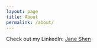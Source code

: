 ```yaml
---
layout: page
title: About
permalink: /about/
---
```


Check out my LinkedIn: [Jane Shen](https://www.linkedin.com/in/jane-shen-8463335/)


